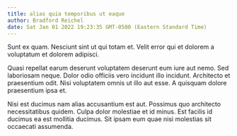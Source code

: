 ```yaml
---
title: alias quia temporibus ut eaque
author: Bradford Reichel
date: Sat Jan 01 2022 19:23:35 GMT-0500 (Eastern Standard Time)
---
```

Sunt ex quam. Nesciunt sint ut qui totam et. Velit error qui et dolorem a voluptatum et dolorem adipisci.

 Quasi repellat earum deserunt voluptatem deserunt eum iure aut nemo. Sed laboriosam neque. Dolor odio officiis vero incidunt illo incidunt. Architecto et praesentium odit. Nisi voluptatem omnis ut illo aut esse. A quisquam dolore praesentium ipsa et.

 Nisi est ducimus nam alias accusantium est aut. Possimus quo architecto necessitatibus quidem. Culpa dolor molestiae et id minus. Est facilis id ducimus ea est mollitia ducimus. Sit ipsam eum quae nisi molestias sit occaecati assumenda.